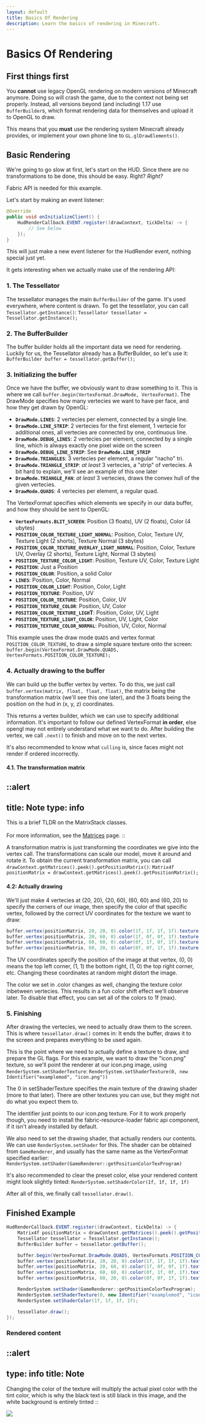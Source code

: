 ```yaml
---
layout: default
title: Basics Of Rendering
description: Learn the basics of rendering in Minecraft.
---
```


# Basics Of Rendering

## First things first

You **cannot** use legacy OpenGL rendering on modern versions of Minecraft anymore. Doing so will crash the game, due to the context not being set properly. Instead, all versions beyond (and including) 1.17 use `BufferBuilder`s, which format rendering data for themselves and upload it to OpenGL to draw.

This means that you **must** use the rendering system Minecraft already provides, or implement your own phone line to `GL.glDrawElements()`.

## Basic Rendering

We're going to go slow at first, let's start on the HUD. Since there are no transformations to be done, this should be easy. Right? *Right?*

Fabric API is needed for this example.

Let's start by making an event listener:
```java
@Override
public void onInitializeClient() {
    HudRenderCallback.EVENT.register((drawContext, tickDelta) -> {
        // See below
    });
}
```

This will just make a new event listener for the HudRender event, nothing special just yet.

It gets interesting when we actually make use of the rendering API:

### 1. The Tessellator
The tessellator manages the main `BufferBuilder` of the game. It's used everywhere, where content is drawn. To get the tessellator, you can call `Tessellator.getInstance()`: `Tessellator tessellator = Tessellator.getInstance();`

### 2. The BufferBuilder
The buffer builder holds all the important data we need for rendering. Luckily for us, the Tessellator already has a BufferBuilder, so let's use it: `BufferBuilder buffer = tessellator.getBuffer();`

### 3. Initializing the buffer
Once we have the buffer, we obviously want to draw something to it. This is where we call `buffer.begin(VertexFormat.DrawMode, VertexFormat)`. The DrawMode specifies how many vertecies we want to have per face, and how they get drawn by OpenGL: 
- **`DrawMode.LINES`**: 2 vertecies per element, connected by a single line.
- **`DrawMode.LINE_STRIP`**: 2 vertecies for the first element, 1 vertecie for additional ones, all vertecies are connected by one, continuous line.
- **`DrawMode.DEBUG_LINES`**: 2 vertecies per element, connected by a single line, which is always exactly one pixel wide on the screen
- **`DrawMode.DEBUG_LINE_STRIP`**: See **`DrawMode.LINE_STRIP`**
- **`DrawMode.TRIANGLES`**: 3 vertecies per element, a regular "nacho" tri.
- **`DrawMode.TRIANGLE_STRIP`**: *at least* 3 vertecies, a "strip" of vertecies. A bit hard to explain, we'll see an example of this one later
- **`DrawMode.TRIANGLE_FAN`**: *at least* 3 vertecies, draws the convex hull of the given vertecies.
- **`DrawMode.QUADS`**: 4 vertecies per element, a regular quad.

The VertexFormat specifies which elements we specify in our data buffer, and how they should be sent to OpenGL:
- **`VertexFormats.BLIT_SCREEN`**: Position (3 floats), UV (2 floats), Color (4 ubytes)
- **`POSITION_COLOR_TEXTURE_LIGHT_NORMAL`**: Position, Color, Texture UV, Texture Light (2 shorts), Texture Normal (3 sbytes)
- **`POSITION_COLOR_TEXTURE_OVERLAY_LIGHT_NORMAL`**: Position, Color, Texture UV, Overlay (2 shorts), Texture Light, Normal (3 sbytes)
- **`POSITION_TEXTURE_COLOR_LIGHT`**: Position, Texture UV, Color, Texture Light
- **`POSITION`**: Just a Position
- **`POSITION_COLOR`**: Position, a solid Color
- **`LINES`**: Position, Color, Normal
- **`POSITION_COLOR_LIGHT`**: Position, Color, Light
- **`POSITION_TEXTURE`**: Position, UV
- **`POSITION_COLOR_TEXTURE`**: Position, Color, UV
- **`POSITION_TEXTURE_COLOR`**: Position, UV, Color
- **`POSITION_COLOR_TEXTURE_LIGH`T**: Position, Color, UV, Light
- **`POSITION_TEXTURE_LIGHT_COLOR`**: Position, UV, Light, Color
- **`POSITION_TEXTURE_COLOR_NORMAL`**: Position, UV, Color, Normal

This example uses the draw mode `QUADS` and vertex format `POSITION_COLOR_TEXTURE`, to draw a simple square texture onto the screen: `buffer.begin(VertexFormat.DrawMode.QUADS, VertexFormats.POSITION_COLOR_TEXTURE);`

### 4. Actually drawing to the buffer

We can build up the buffer vertex by vertex. To do this, we just call `buffer.vertex(matrix, float, float, float)`, the matrix being the transformation matrix (we'll see this one later), and the 3 floats being the position on the hud in (x, y, z) coordinates.

This returns a vertex builder, which we can use to specify additional information. It's important to follow our defined VertexFormat **in order**, else opengl may not entirely understand what we want to do. After building the vertex, we call `.next()` to finish and move on to the next vertex.

It's also recommended to know what `culling` is, since faces might not render if ordered incorrectly.

#### 4.1. The transformation matrix

::alert
---
title: Note
type: info
---
This is a brief TLDR on the MatrixStack classes.<br><br>For more information, see the [Matrices](/rendering/matrices) page.
::

A transformation matrix is just transforming the coordinates we give into the vertex call. The transformations can scale our model, move it around and rotate it. To obtain the current transformation matrix, you can call `drawContext.getMatrices().peek().getPositionMatrix()`: `Matrix4f positionMatrix = drawContext.getMatrices().peek().getPositionMatrix();`

#### 4.2: Actually drawing

We'll just make 4 vertecies at (20, 20), (20, 60), (60, 60) and (60, 20) to specify the corners of our image, then specify the color of that specific vertex, followed by the correct UV coordinates for the texture we want to draw:
```java
buffer.vertex(positionMatrix, 20, 20, 0).color(1f, 1f, 1f, 1f).texture(0f, 0f).next();
buffer.vertex(positionMatrix, 20, 60, 0).color(1f, 0f, 0f, 1f).texture(0f, 1f).next();
buffer.vertex(positionMatrix, 60, 60, 0).color(0f, 1f, 0f, 1f).texture(1f, 1f).next();
buffer.vertex(positionMatrix, 60, 20, 0).color(0f, 0f, 1f, 1f).texture(1f, 0f).next();
```
The UV coordinates specify the position of the image at that vertex, (0, 0) means the top left corner, (1, 1) the bottom right, (1, 0) the top right corner, etc. Changing these coordinates at random might distort the image.

The color we set in .color changes as well, changing the texture color inbetween vertecies. This results in a fun color shift effect we'll observe later. To disable that effect, you can set all of the colors to 1f (max).

### 5. Finishing
After drawing the vertecies, we need to actually draw them to the screen. This is where `tessellator.draw()` comes in: It ends the buffer, draws it to the screen and prepares everything to be used again.

This is the point where we need to actually define a texture to draw, and prepare the GL flags. For this example, we want to draw the "icon.png" texture, so we'll point the renderer at our icon.png image, using `RenderSystem.setShaderTexture`: `RenderSystem.setShaderTexture(0, new Identifier("examplemod", "icon.png"))`

The 0 in setShaderTexture specifies the main texture of the drawing shader (more to that later). There are other textures you can use, but they might not do what you expect them to.

The identifier just points to our icon.png texture. For it to work properly though, you need to install the fabric-resource-loader fabric api component, if it isn't already installed by default.

We also need to set the drawing shader, that actually renders our contents. We can use `RenderSystem.setShader` for this. The shader can be obtained from `GameRenderer`, and usually has the same name as the VertexFormat specified earlier: `RenderSystem.setShader(GameRenderer::getPositionColorTexProgram)`

It's also recommended to clear the preset color, else your rendered content might look slightly tinted: `RenderSystem.setShaderColor(1f, 1f, 1f, 1f)`

After all of this, we finally call `tessellator.draw()`.

## Finished Example
```java
HudRenderCallback.EVENT.register((drawContext, tickDelta) -> {
    Matrix4f positionMatrix = drawContext.getMatrices().peek().getPositionMatrix();
    Tessellator tessellator = Tessellator.getInstance();
    BufferBuilder buffer = tessellator.getBuffer();

    buffer.begin(VertexFormat.DrawMode.QUADS, VertexFormats.POSITION_COLOR_TEXTURE);
    buffer.vertex(positionMatrix, 20, 20, 0).color(1f, 1f, 1f, 1f).texture(0f, 0f).next();
    buffer.vertex(positionMatrix, 20, 60, 0).color(1f, 0f, 0f, 1f).texture(0f, 1f).next();
    buffer.vertex(positionMatrix, 60, 60, 0).color(0f, 1f, 0f, 1f).texture(1f, 1f).next();
    buffer.vertex(positionMatrix, 60, 20, 0).color(0f, 0f, 1f, 1f).texture(1f, 0f).next();

    RenderSystem.setShader(GameRenderer::getPositionColorTexProgram);
    RenderSystem.setShaderTexture(0, new Identifier("examplemod", "icon.png"));
    RenderSystem.setShaderColor(1f, 1f, 1f, 1f);

    tessellator.draw();
});
```

### Rendered content

::alert
---
type: info
title: Note
---
Changing the color of the texture will multiply the actual pixel color with the tint color, which is why the black text is still black in this image, and the white background is entirely tinted
::

![](/rendering/basics_0.png)